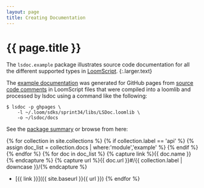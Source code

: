```yaml
---
layout: page
title: Creating Documentation
---
```



# {{ page.title }}

The `lsdoc.example` package illustrates source code documentation for all the different supported types in [LoomScript][loomscript-types].
{:.larger.text}

The [example documentation][lsdoc-example] was generated for GitHub pages from [source code comments][doc-comments] in LoomScript files that were compiled into a loomlib and processed by lsdoc using a command like the following:

```console
$ lsdoc -p ghpages \
    -l ~/.loom/sdks/sprint34/libs/LSDoc.loomlib \
    -o ~/lsdoc/docs
```

See the [package summary][lsdoc-example] or browse from here:

{% for collection in site.collections %}
{% if collection.label == 'api' %}
{% assign doc_list = collection.docs | where:'module','example' %}
{% endif %}
{% endfor %}
{% for doc in doc_list %}
  {% capture link %}{{ doc.name }}{% endcapture %}
  {% capture url %}{{ doc.url }}#/{{ collection.label | downcase }}/{% endcapture %}
- [{{ link }}]({{ site.baseurl }}{{ url }})
{% endfor %}



[doc-comments]: {{site.baseurl}}/guides/Using-lsdoc/Describing-code/#/guides "lsdoc syntax supported in source code documentation comments"
[loomscript-types]: http://docs.theengine.co/loom/1.1.3435/guides/02_LoomScript/02_syntax.html "LoomScript language reference"
[lsdoc-example]: {{site.baseurl}}/api/example/#/api/ "the lsdoc.example package illustrates source code documentation for all LoomScript types"
